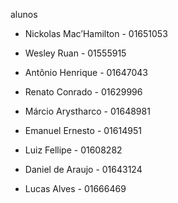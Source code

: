 alunos

* Nickolas Mac’Hamilton - 01651053

* Wesley Ruan - 01555915

* Antônio Henrique - 01647043

* Renato Conrado - 01629996

* Márcio Arystharco - 01648981

* Emanuel Ernesto - 01614951

* Luiz Fellipe - 01608282

* Daniel de Araujo - 01643124

* Lucas Alves - 01666469
